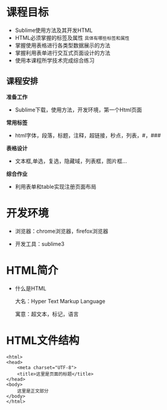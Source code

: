 # 课程目标
- Sublime使用方法及其开发HTML
- HTML必须掌握的标签及属性 ```具体有哪些标签和属性```
- 掌握使用表格进行各类型数据展示的方法
- 掌握利用表单进行交互式页面设计的方法
- 使用本课程所学技术完成综合练习
## 课程安排
**准备工作**
- Sublime下载，使用方法，开发环境，第一个Html页面


**常用标签**
- html字体，段落，标题，注释，超链接，秒点，列表，#，###

**表格设计**
- 文本框,单选，复选，隐藏域，列表框，图片框...

**综合作业**
- 利用表单和table实现注册页面布局

# 开发环境

- 浏览器：chrome浏览器，firefox浏览器

- 开发工具：sublime3

# HTML简介

- 什么是HTML

  大名：Hyper Text Markup Language

  寓意：超文本，标记，语言

# HTML文件结构

```
<html>
<head>
	<meta charset="UTF-8">
	<title>这里是页面的标题</title>
</head>
<body>
	这里是正文部分
</body>
</html>
```





